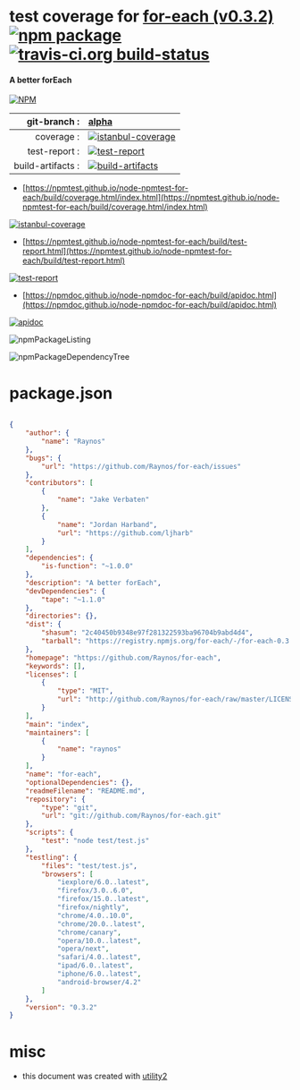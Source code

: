 # test coverage for  [for-each (v0.3.2)](https://github.com/Raynos/for-each)  [![npm package](https://img.shields.io/npm/v/npmtest-for-each.svg?style=flat-square)](https://www.npmjs.org/package/npmtest-for-each) [![travis-ci.org build-status](https://api.travis-ci.org/npmtest/node-npmtest-for-each.svg)](https://travis-ci.org/npmtest/node-npmtest-for-each)
#### A better forEach

[![NPM](https://nodei.co/npm/for-each.png?downloads=true&downloadRank=true&stars=true)](https://www.npmjs.com/package/for-each)

| git-branch : | [alpha](https://github.com/npmtest/node-npmtest-for-each/tree/alpha)|
|--:|:--|
| coverage : | [![istanbul-coverage](https://npmtest.github.io/node-npmtest-for-each/build/coverage.badge.svg)](https://npmtest.github.io/node-npmtest-for-each/build/coverage.html/index.html)|
| test-report : | [![test-report](https://npmtest.github.io/node-npmtest-for-each/build/test-report.badge.svg)](https://npmtest.github.io/node-npmtest-for-each/build/test-report.html)|
| build-artifacts : | [![build-artifacts](https://npmtest.github.io/node-npmtest-for-each/glyphicons_144_folder_open.png)](https://github.com/npmtest/node-npmtest-for-each/tree/gh-pages/build)|

- [https://npmtest.github.io/node-npmtest-for-each/build/coverage.html/index.html](https://npmtest.github.io/node-npmtest-for-each/build/coverage.html/index.html)

[![istanbul-coverage](https://npmtest.github.io/node-npmtest-for-each/build/screenCapture.buildCi.browser.%252Ftmp%252Fbuild%252Fcoverage.lib.html.png)](https://npmtest.github.io/node-npmtest-for-each/build/coverage.html/index.html)

- [https://npmtest.github.io/node-npmtest-for-each/build/test-report.html](https://npmtest.github.io/node-npmtest-for-each/build/test-report.html)

[![test-report](https://npmtest.github.io/node-npmtest-for-each/build/screenCapture.buildCi.browser.%252Ftmp%252Fbuild%252Ftest-report.html.png)](https://npmtest.github.io/node-npmtest-for-each/build/test-report.html)

- [https://npmdoc.github.io/node-npmdoc-for-each/build/apidoc.html](https://npmdoc.github.io/node-npmdoc-for-each/build/apidoc.html)

[![apidoc](https://npmdoc.github.io/node-npmdoc-for-each/build/screenCapture.buildCi.browser.%252Ftmp%252Fbuild%252Fapidoc.html.png)](https://npmdoc.github.io/node-npmdoc-for-each/build/apidoc.html)

![npmPackageListing](https://npmtest.github.io/node-npmtest-for-each/build/screenCapture.npmPackageListing.svg)

![npmPackageDependencyTree](https://npmtest.github.io/node-npmtest-for-each/build/screenCapture.npmPackageDependencyTree.svg)



# package.json

```json

{
    "author": {
        "name": "Raynos"
    },
    "bugs": {
        "url": "https://github.com/Raynos/for-each/issues"
    },
    "contributors": [
        {
            "name": "Jake Verbaten"
        },
        {
            "name": "Jordan Harband",
            "url": "https://github.com/ljharb"
        }
    ],
    "dependencies": {
        "is-function": "~1.0.0"
    },
    "description": "A better forEach",
    "devDependencies": {
        "tape": "~1.1.0"
    },
    "directories": {},
    "dist": {
        "shasum": "2c40450b9348e97f281322593ba96704b9abd4d4",
        "tarball": "https://registry.npmjs.org/for-each/-/for-each-0.3.2.tgz"
    },
    "homepage": "https://github.com/Raynos/for-each",
    "keywords": [],
    "licenses": [
        {
            "type": "MIT",
            "url": "http://github.com/Raynos/for-each/raw/master/LICENSE"
        }
    ],
    "main": "index",
    "maintainers": [
        {
            "name": "raynos"
        }
    ],
    "name": "for-each",
    "optionalDependencies": {},
    "readmeFilename": "README.md",
    "repository": {
        "type": "git",
        "url": "git://github.com/Raynos/for-each.git"
    },
    "scripts": {
        "test": "node test/test.js"
    },
    "testling": {
        "files": "test/test.js",
        "browsers": [
            "iexplore/6.0..latest",
            "firefox/3.0..6.0",
            "firefox/15.0..latest",
            "firefox/nightly",
            "chrome/4.0..10.0",
            "chrome/20.0..latest",
            "chrome/canary",
            "opera/10.0..latest",
            "opera/next",
            "safari/4.0..latest",
            "ipad/6.0..latest",
            "iphone/6.0..latest",
            "android-browser/4.2"
        ]
    },
    "version": "0.3.2"
}
```



# misc
- this document was created with [utility2](https://github.com/kaizhu256/node-utility2)
